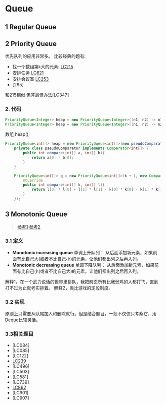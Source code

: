 # Queue


## 1 Regular Queue



## 2 Priority Queue
优先队列的应用非常多。
比较经典的题有:
* 找一个数组第k大的元素: [LC215](leetCode-215-Kth-Largest-Element-in-an-Array.md)
* 安排任务 [LC621](leetCode-621-Task-Scheduler.md)
* 安排会议室 [LC253](leetCode-253-Meeting-Rooms-II.md)
* [295]
  
 和215相似 但非最佳办法[LC347]
### 2. 代码
```java
PriorityQueue<Integer> heap = new PriorityQueue<Integer>((n1, n2) -> n1 - n2); // min heap
PriorityQueue<Integer> heap = new PriorityQueue<Integer>((n1, n2) -> n2 - n1); // max heap
```

数组 heap();
```java
PriorityQueue<int[]> heap = new PriorityQueue<int[]>(new pseudoComparator());
    private class pseudoComparator implements Comparator<int[]> {
        public int compare(int[] a, int[] b){
            return a[0] - b[0];
        }
    }
```

```java
    PriorityQueue<int[]> q = new PriorityQueue<int[]>(k + 1, new Comparator<int[]>(){
        @Override
        public int compare(int[] k, int[] l){
            return l[0] * l[0] + l[1] * l[1] - k[0] * k[0] - k[1] * k[1];
        }
    });
```

## 3 Monotonic Queue
> [参考1](https://medium.com/algorithms-and-leetcode/monotonic-queue-explained-with-leetcode-problems-7db7c530c1d6)
> [参考2](https://leetcode.com/problems/shortest-subarray-with-sum-at-least-k/discuss/204290/Monotonic-Queue-Summary)
### 3.1 定义
* **Monotonic increasing queue** 
单调上升队列： 从后面添加新元素，如果前面有比自己大(或者不比自己小)的元素，让他们都出列之后再入列。
* **Monotonic decreasing queue**
单调下降队列： 从后面添加新元素，如果前面有比自己小(或者不比自己大)的元素，让他们都出列之后再入列。

解释1，在一个武力说话的世界里排队，我把前面所有比我弱鸡的人都打飞，直到打不过为止就老实排着。
解释2，类比游戏的定段制度。

### 3.2 实现
原则上只需要从队尾加入和删除就行。但是结合题目，一般不仅仅只考察它，用Deque比较灵活。
### 3.3相关题目
* [LC084]
* [LC085]
* [LC122]
* [LC239](leetCode-239-Sliding-Window-Maximum.md)
* [LC496]
* [LC503]
* [LC581]
* [LC739]
* [LC862](leetCode-862-Shortest-Subarray-with-Sum-at-Least-K.md)
* [LC901]
* [LC907]